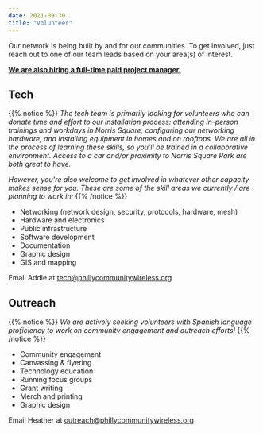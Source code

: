 ```yaml
---
date: 2021-09-30
title: "Volunteer"
---
```


Our network is being built by and for our communities. To get involved, just reach out to one of our team leads based on your area(s) of interest.

**[We are also hiring a full-time paid project manager.](/job)**

## Tech

{{% notice %}}
_The tech team is primarily looking for volunteers who can donate time and effort to our installation process: attending in-person trainings and workdays in Norris Square, configuring our networking hardware, and installing equipment in homes and on rooftops. We are all in the process of learning these skills, so you'll be trained in a collaborative environment. Access to a car and/or proximity to Norris Square Park are both great to have._

_However, you're also welcome to get involved in whatever other capacity makes sense for you. These are some of the skill areas we currently / are planning to work in:_
{{% /notice %}}

- Networking (network design, security, protocols, hardware, mesh)
- Hardware and electronics
- Public infrastructure
- Software development
- Documentation
- Graphic design
- GIS and mapping

Email Addie at tech@phillycommunitywireless.org

## Outreach

{{% notice %}}
_We are actively seeking volunteers with Spanish language proficiency to work on community engagement and outreach efforts!_
{{% /notice %}}

- Community engagement
- Canvassing & flyering
- Technology education
- Running focus groups
- Grant writing
- Merch and printing
- Graphic design

Email Heather at outreach@phillycommunitywireless.org
